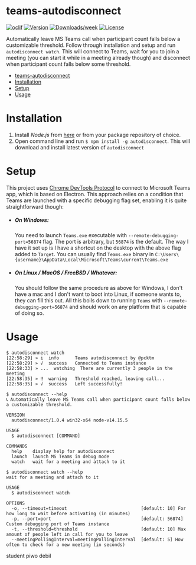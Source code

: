 teams-autodisconnect
==============

[![oclif](https://img.shields.io/badge/cli-oclif-brightgreen.svg)](https://oclif.io)
[![Version](https://img.shields.io/npm/v/autodisconnect.svg)](https://npmjs.org/package/autodisconnect)
[![Downloads/week](https://img.shields.io/npm/dw/autodisconnect.svg)](https://npmjs.org/package/autodisconnect)
[![License](https://img.shields.io/npm/l/autodisconnect.svg)](https://github.com/pcktm/teams-autodisconnect/blob/master/package.json)

Automatically leave MS Teams call when participant count falls below a customizable threshold. Follow through installation and setup and run `autodisconnect watch`. This will connect to Teams, wait for you to join a meeting (you can start it while in a meeting already though) and disconnect when participant count falls below some threshold.

- [teams-autodisconnect](#teams-autodisconnect)
- [Installation](#installation)
- [Setup](#setup)
- [Usage](#usage)

# Installation
1. Install *Node.js* from [here](https://nodejs.org/en/) or from your package repository of choice.
2. Open command line and run `$ npm install -g autodisconnect`. This will download and install latest version of `autodisconnect`

# Setup
This project uses [Chrome DevTools Protocol](https://chromedevtools.github.io/devtools-protocol/) to connect to Microsoft Teams app, which is based on Electron. This approach relies on a condition that Teams are launched with a specific debugging flag set, enabling it is quite straightforward though:
* ##### On Windows:
    You need to launch `Teams.exe` executable with `--remote-debugging-port=56874` flag. The port is arbitrary, but `56874` is the default. The way I have it set up is I have a shortcut on the desktop with the above flag added to `Target`.
    You can usually find `Teams.exe` binary in `C:\Users\{username}\AppData\Local\Microsoft\Teams\current\Teams.exe`
* ##### On Linux / MacOS / FreeBSD / Whatever:
    You should follow the same procedure as above for Windows, I don't have a mac and I don't want to boot into Linux, if someone wants to, they can fill this out. All this boils down to running `Teams` with `--remote-debugging-port=56874` and should work on any platform that is capable of doing so.

# Usage

```sh-session
$ autodisconnect watch
[22:58:29] » i  info      Teams autodisconnect by @pcktm
[22:58:29] » √  success   Connected to Teams instance
[22:58:33] » ...  watching  There are currently 3 people in the meeting
[22:58:35] » ‼  warning   Threshold reached, leaving call...
[22:58:35] » √  success   Left successfully!

$ autodisconnect --help
📞 Automatically leave MS Teams call when participant count falls below a customizable threshold.

VERSION
  autodisconnect/1.0.4 win32-x64 node-v14.15.5

USAGE
  $ autodisconnect [COMMAND]

COMMANDS
  help    display help for autodisconnect
  launch  launch MS Teams in debug mode
  watch   wait for a meeting and attach to it

$ autodisconnect watch --help
wait for a meeting and attach to it

USAGE
  $ autodisconnect watch

OPTIONS
  -o, --timeout=timeout                            [default: 10] For how long to wait before activating (in minutes)
  -p, --port=port                                  [default: 56874] Custom debugging port of Teams instance
  -t, --threshold=threshold                        [default: 10] Max amount of people left in call for you to leave
  --meetingPollingInterval=meetingPollingInterval  [default: 5] How often to check for a new meeting (in seconds)
```

student piwo debil
